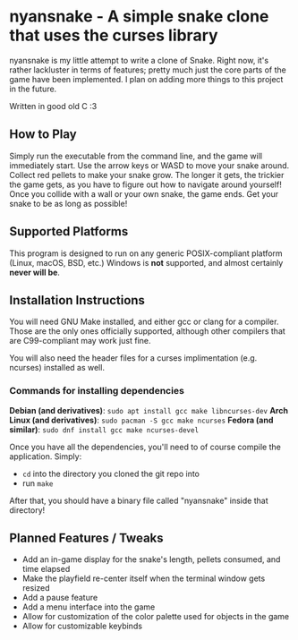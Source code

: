 # nyansnake - A simple snake clone that uses the curses library

nyansnake is my little attempt to write a clone of Snake.
Right now, it's rather lackluster in terms of features; pretty much just the core parts of the game have been implemented. I plan on adding more things to this project in the future.

Written in good old C :3

## How to Play
Simply run the executable from the command line, and the game will immediately start. Use the arrow keys or WASD to move your snake around. Collect red pellets to make your snake grow. The longer it gets, the trickier the game gets, as you have to figure out how to navigate around yourself! Once you collide with a wall or your own snake, the game ends. Get your snake to be as long as possible!

## Supported Platforms
This program is designed to run on any generic POSIX-compliant platform (Linux, macOS, BSD, etc.) Windows is **not** supported, and almost certainly
**never will be**.

## Installation Instructions
You will need GNU Make installed, and either gcc or clang for a compiler. Those are
the only ones officially supported, although other compilers that are C99-compliant
may work just fine.

You will also need the header files for a curses implimentation (e.g. ncurses)
installed as well.

### Commands for installing dependencies

**Debian (and derivatives)**: `sudo apt install gcc make libncurses-dev`
**Arch Linux (and derivatives)**: `sudo pacman -S gcc make ncurses`
**Fedora (and similar)**: `sudo dnf install gcc make ncurses-devel`

Once you have all the dependencies, you'll need to of course compile the application. Simply:
+ `cd` into the directory you cloned the git repo into
+ run `make`

After that, you should have a binary file called "nyansnake" inside that directory!

## Planned Features / Tweaks
+ Add an in-game display for the snake's length, pellets consumed, and time elapsed
+ Make the playfield re-center itself when the terminal window gets resized
+ Add a pause feature
+ Add a menu interface into the game
+ Allow for customization of the color palette used for objects in the game
+ Allow for customizable keybinds

